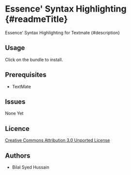 Essence' Syntax Highlighting {#readmeTitle}
============================
Essence' Syntax Highlighting for Textmate
{#description}

Usage
-----
Click on the bundle to install.

Prerequisites
-------------
* TextMate 


Issues
------
None Yet

Licence
-------
[Creative Commons Attribution 3.0 Unported License](http://creativecommons.org/licenses/by/3.0/ "Full details")

Authors
-------
* Bilal Syed Hussain